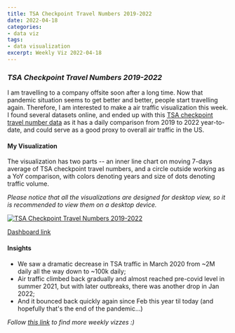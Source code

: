 ```yaml
---
title: TSA Checkpoint Travel Numbers 2019-2022
date: 2022-04-18
categories:
- data viz
tags:
- data visualization
excerpt: Weekly Viz 2022-04-18
---
```


### *TSA Checkpoint Travel Numbers 2019-2022*

I am travelling to a company offsite soon after a long time. Now that pandemic situation seems to get better and better, people start travelling again. Therefore, I am interested to make a air traffic visualization this week. I found several datasets online, and ended up with this [TSA checkpoint travel number data](https://www.tsa.gov/coronavirus/passenger-throughput) as it has a daily comparison from 2019 to 2022 year-to-date, and could serve as a good proxy to overall air traffic in the US.   

#### My Visualization

The visualization has two parts -- an inner line chart on moving 7-days average of TSA checkpoint travel numbers, and a circle outside working as a YoY comparison, with colors denoting years and size of dots denoting traffic volume.  

*Please notice that all the visualizations are designed for desktop view, so it is recommended to view them on a desktop device.*  

<div class='tableauPlaceholder' id='viz1650348339116' style='position: relative'>
  <noscript><a href='#'>
    <img alt='TSA Checkpoint Travel Numbers 2019-2022 ' src='https:&#47;&#47;public.tableau.com&#47;static&#47;images&#47;20&#47;20220418TSACheckpointTravelNumbers2019-2022&#47;TSACheckpointTravelNumbers2019-2022&#47;1_rss.png' style='border: none' />
    </a></noscript>
  <object class='tableauViz'  style='display:none;'>
    <param name='host_url' value='https%3A%2F%2Fpublic.tableau.com%2F' />
    <param name='embed_code_version' value='3' />
    <param name='site_root' value='' />
    <param name='name' value='20220418TSACheckpointTravelNumbers2019-2022&#47;TSACheckpointTravelNumbers2019-2022' />
    <param name='tabs' value='no' />
    <param name='toolbar' value='yes' />
    <param name='static_image' value='https:&#47;&#47;public.tableau.com&#47;static&#47;images&#47;20&#47;20220418TSACheckpointTravelNumbers2019-2022&#47;TSACheckpointTravelNumbers2019-2022&#47;1.png' />
    <param name='animate_transition' value='yes' />
    <param name='display_static_image' value='yes' />
    <param name='display_spinner' value='yes' />
    <param name='display_overlay' value='yes' />
    <param name='display_count' value='yes' />
    <param name='language' value='en-US' />
    <param name='filter' value='publish=yes' />
  </object></div>              
  <script type='text/javascript'>       
  var divElement = document.getElementById('viz1650348339116');        
  var vizElement = divElement.getElementsByTagName('object')[0];       
  if ( divElement.offsetWidth > 800 ) { vizElement.style.width='600px';vizElement.style.height='627px';} else if ( divElement.offsetWidth > 500 ) { vizElement.style.width='600px';vizElement.style.height='627px';} else { vizElement.style.width='100%';vizElement.style.height='777px';}              
  var scriptElement = document.createElement('script');       
  scriptElement.src = 'https://public.tableau.com/javascripts/api/viz_v1.js';      
  vizElement.parentNode.insertBefore(scriptElement, vizElement);         
</script>
  
[Dashboard link](https://public.tableau.com/views/20220418TSACheckpointTravelNumbers2019-2022/TSACheckpointTravelNumbers2019-2022?:language=en-US&publish=yes&:display_count=n&:origin=viz_share_link)
  
#### Insights
* We saw a dramatic decrease in TSA traffic in March 2020 from ~2M daily all the way down to ~100k daily;  
* Air traffic climbed back gradually and almost reached pre-covid level in summer 2021, but with later outbreaks, there was another drop in Jan 2022;  
* And it bounced back quickly again since Feb this year til today (and hopefully that's the end of the pandemic...)  
  
*Follow [this link](https://yudong-94.github.io/personal-website/project/WeeklyViz2022/) to find more weekly vizzes :)*
